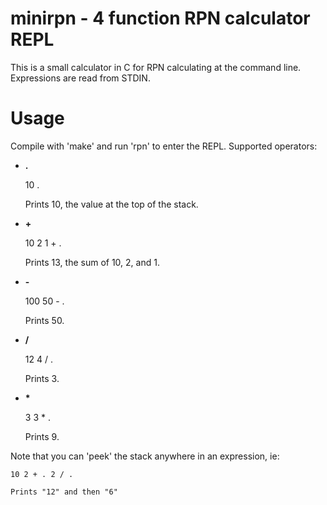 minirpn - 4 function RPN calculator REPL
========================================

This is a small calculator in C for RPN calculating at the command line.  Expressions are read from STDIN.

Usage
=================

Compile with 'make' and run 'rpn' to enter the REPL.  Supported operators:

*   __.__

    10 .

    Prints 10, the value at the top of the stack.

*   __+__

    10 2 1 + .

    Prints 13, the sum of 10, 2, and 1.

*   __-__

    100 50 - .

    Prints 50.

*   __/__

    12 4 / .

    Prints 3.

*   __*__

    3 3 * .

    Prints 9.

Note that you can 'peek' the stack anywhere in an expression, ie:

    10 2 + . 2 / .

    Prints "12" and then "6"
